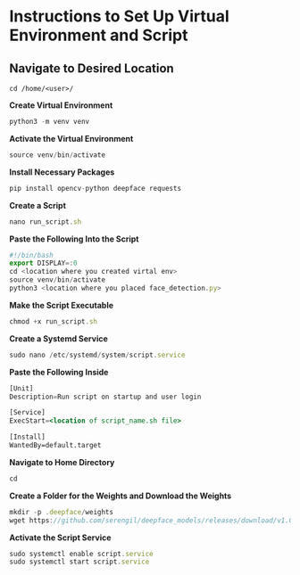 # 

# Instructions to Set Up Virtual Environment and Script

## Navigate to Desired Location

```
cd /home/<user>/
```

**Create Virtual Environment**

```jsx
python3 -m venv venv
```

**Activate the Virtual Environment**

```jsx
source venv/bin/activate
```

**Install Necessary Packages**

```jsx
pip install opencv-python deepface requests
```

**Create a Script**

```jsx
nano run_script.sh
```

**Paste the Following Into the Script**

```jsx
#!/bin/bash
export DISPLAY=:0
cd <location where you created virtal env>
source venv/bin/activate
python3 <location where you placed face_detection.py>
```

**Make the Script Executable**

```jsx
chmod +x run_script.sh
```

**Create a Systemd Service**

```jsx
sudo nano /etc/systemd/system/script.service
```

**Paste the Following Inside**

```jsx
[Unit]
Description=Run script on startup and user login

[Service]
ExecStart=<location of script_name.sh file>

[Install]
WantedBy=default.target
```

**Navigate to Home Directory**

```jsx
cd
```

**Create a Folder for the Weights and Download the Weights**

```jsx
mkdir -p .deepface/weights
wget https://github.com/serengil/deepface_models/releases/download/v1.0/vgg_face_weights.h5 -P .deepface/weights/
```

**Activate the Script Service**

```jsx
sudo systemctl enable script.service
sudo systemctl start script.service
```

